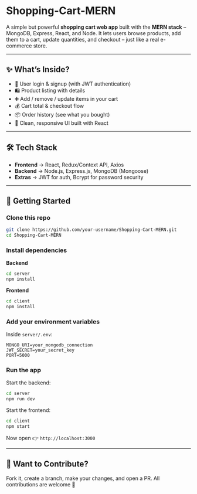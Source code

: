 # Shopping-Cart-MERN

A simple but powerful **shopping cart web app** built with the **MERN stack** – MongoDB, Express, React, and Node.
It lets users browse products, add them to a cart, update quantities, and checkout – just like a real e-commerce store.

---

## ✨ What’s Inside?

* 🔑 User login & signup (with JWT authentication)
* 🛍 Product listing with details
* ➕ Add / remove / update items in your cart
* 💰 Cart total & checkout flow
* 📦 Order history (see what you bought)
* 🎨 Clean, responsive UI built with React

---

## 🛠 Tech Stack

* **Frontend** → React, Redux/Context API, Axios
* **Backend** → Node.js, Express.js, MongoDB (Mongoose)
* **Extras** → JWT for auth, Bcrypt for password security

---

## 🚀 Getting Started

### Clone this repo

```bash
git clone https://github.com/your-username/Shopping-Cart-MERN.git
cd Shopping-Cart-MERN
```

### Install dependencies

**Backend**

```bash
cd server
npm install
```

**Frontend**

```bash
cd client
npm install
```

### Add your environment variables

Inside `server/.env`:

```
MONGO_URI=your_mongodb_connection
JWT_SECRET=your_secret_key
PORT=5000
```

### Run the app

Start the backend:

```bash
cd server
npm run dev
```

Start the frontend:

```bash
cd client
npm start
```

Now open 👉 `http://localhost:3000`

---

## 🤝 Want to Contribute?

Fork it, create a branch, make your changes, and open a PR.
All contributions are welcome 🚀



